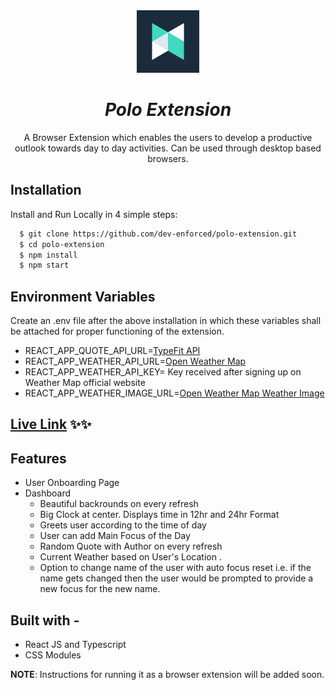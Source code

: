 <div align="center">
  <img src="public/logo192.png" height="100" width="100" alt="logo"/>
  
# ***Polo Extension***
A Browser Extension which enables the users to develop a productive outlook towards day to day activities. Can be used through desktop based browsers.
</div>

## Installation

Install and Run Locally in 4 simple steps:

```bash
  $ git clone https://github.com/dev-enforced/polo-extension.git
  $ cd polo-extension
  $ npm install
  $ npm start
```

## Environment Variables

Create an .env file after the above installation in which these variables shall be attached for proper functioning of the extension.

- REACT_APP_QUOTE_API_URL=[TypeFit API](https://type.fit/api/quotes)
- REACT_APP_WEATHER_API_URL=[Open Weather Map](https://api.openweathermap.org/data/2.5/weather)
- REACT_APP_WEATHER_API_KEY= Key received after signing up on Weather Map official website
- REACT_APP_WEATHER_IMAGE_URL=[Open Weather Map Weather Image](http://openweathermap.org/img/wn)

## [Live Link](https://polo-extension.vercel.app) ✨✨

## Features

- User Onboarding Page
- Dashboard
  - Beautiful backrounds on every refresh
  - Big Clock at center. Displays time in 12hr and 24hr Format
  - Greets user according to the time of day
  - User can add Main Focus of the Day
  - Random Quote with Author on every refresh
  - Current Weather based on User's Location .
  - Option to change name of the user with auto focus reset i.e. if the name gets changed then the user would be prompted to provide a new focus for the new name.

## Built with -

- React JS and Typescript
- CSS Modules

**NOTE**: Instructions for running it as a browser extension will be added soon.